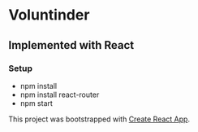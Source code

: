 # Voluntinder

## Implemented with React

### Setup

 * npm install
 * npm install react-router
 * npm start


This project was bootstrapped with [Create React App](https://github.com/facebookincubator/create-react-app).
